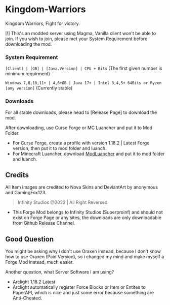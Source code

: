 # Kingdom-Warriors
Kingdom Warriors, Fight for victory.

[!] This's an modded server using Magma, Vanilla client won't be able to join. If you wish to join, please met your System Requirement before downloading the mod.

### System Requirement
`[Client] | [GB] | [Java.Version] | CPU + Bits` (The first given number is minimum requirment)

`Windows 7,8,10,11+ | 4,6+GB | Java 17+ | Intel 3,4,5+ 64Bits or Ryzen [any version]` (Currently stable)

### Downloads
For all stable downloads, please head to [Release Page] to download the mod.

After downloading, use Curse Forge or MC Luancher and put it to Mod Folder.
* For Curse Forge, create a profile with version 1.18.2 | Latest Forge version, then put it to mod folder and luanch.
* For Minecraft Luancher, download [ModLuancher](https://files.minecraftforge.net/cpw/mods/modlauncher/index.html) and put it to mod folder and luanch.

## Credits
All Item Images are credited to Nova Skins and DeviantArt by anonymous and GamingFox123.
> Infinity Studios @2022 | All Right Reversed
* This Forge Mod belongs to Infinity Studios (Superproinf) and should not exist on Forge Page or any sites, the downloads are only downloadable from Github Release Channel.

## Good Question
You might be asking why i don't  use Oraxen instead, because I don't know how to use Oraxen (Paid Version), so i changed my mind and make myself a Forge Mod instead, much easier.

Another question, what Server Software I am using?
* Arclight 1.18.2 Latest
* Arclight automatically register Force Blocks or Item or Entites to PaperAPI, which is nice and just some error because something are Anti-Cheated.
